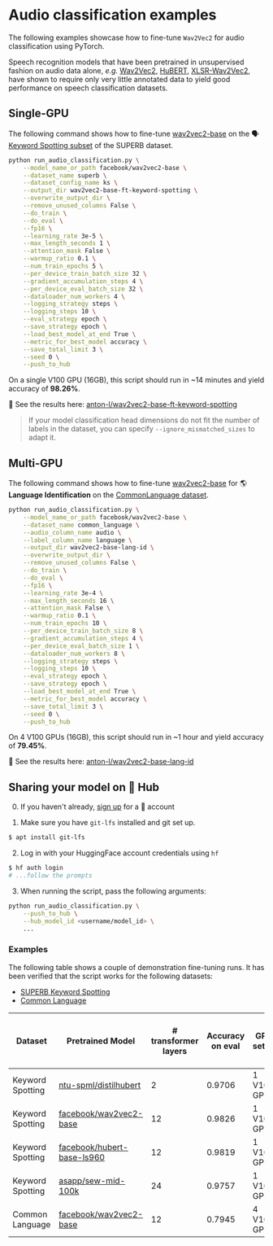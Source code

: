 <!---
Copyright 2021 The HuggingFace Team. All rights reserved.

Licensed under the Apache License, Version 2.0 (the "License");
you may not use this file except in compliance with the License.
You may obtain a copy of the License at

    http://www.apache.org/licenses/LICENSE-2.0

Unless required by applicable law or agreed to in writing, software
distributed under the License is distributed on an "AS IS" BASIS,
WITHOUT WARRANTIES OR CONDITIONS OF ANY KIND, either express or implied.
See the License for the specific language governing permissions and
limitations under the License.
-->

# Audio classification examples

The following examples showcase how to fine-tune `Wav2Vec2` for audio classification using PyTorch.

Speech recognition models that have been pretrained in unsupervised fashion on audio data alone,
*e.g.* [Wav2Vec2](https://huggingface.co/transformers/main/model_doc/wav2vec2.html),
[HuBERT](https://huggingface.co/transformers/main/model_doc/hubert.html),
[XLSR-Wav2Vec2](https://huggingface.co/transformers/main/model_doc/xlsr_wav2vec2.html), have shown to require only
very little annotated data to yield good performance on speech classification datasets.

## Single-GPU

The following command shows how to fine-tune [wav2vec2-base](https://huggingface.co/facebook/wav2vec2-base) on the 🗣️ [Keyword Spotting subset](https://huggingface.co/datasets/superb#ks) of the SUPERB dataset.

```bash
python run_audio_classification.py \
    --model_name_or_path facebook/wav2vec2-base \
    --dataset_name superb \
    --dataset_config_name ks \
    --output_dir wav2vec2-base-ft-keyword-spotting \
    --overwrite_output_dir \
    --remove_unused_columns False \
    --do_train \
    --do_eval \
    --fp16 \
    --learning_rate 3e-5 \
    --max_length_seconds 1 \
    --attention_mask False \
    --warmup_ratio 0.1 \
    --num_train_epochs 5 \
    --per_device_train_batch_size 32 \
    --gradient_accumulation_steps 4 \
    --per_device_eval_batch_size 32 \
    --dataloader_num_workers 4 \
    --logging_strategy steps \
    --logging_steps 10 \
    --eval_strategy epoch \
    --save_strategy epoch \
    --load_best_model_at_end True \
    --metric_for_best_model accuracy \
    --save_total_limit 3 \
    --seed 0 \
    --push_to_hub
```

On a single V100 GPU (16GB), this script should run in ~14 minutes and yield accuracy of **98.26%**.

👀 See the results here: [anton-l/wav2vec2-base-ft-keyword-spotting](https://huggingface.co/anton-l/wav2vec2-base-ft-keyword-spotting)

> If your model classification head dimensions do not fit the number of labels in the dataset, you can specify `--ignore_mismatched_sizes` to adapt it.

## Multi-GPU

The following command shows how to fine-tune [wav2vec2-base](https://huggingface.co/facebook/wav2vec2-base) for 🌎 **Language Identification** on the [CommonLanguage dataset](https://huggingface.co/datasets/anton-l/common_language).

```bash
python run_audio_classification.py \
    --model_name_or_path facebook/wav2vec2-base \
    --dataset_name common_language \
    --audio_column_name audio \
    --label_column_name language \
    --output_dir wav2vec2-base-lang-id \
    --overwrite_output_dir \
    --remove_unused_columns False \
    --do_train \
    --do_eval \
    --fp16 \
    --learning_rate 3e-4 \
    --max_length_seconds 16 \
    --attention_mask False \
    --warmup_ratio 0.1 \
    --num_train_epochs 10 \
    --per_device_train_batch_size 8 \
    --gradient_accumulation_steps 4 \
    --per_device_eval_batch_size 1 \
    --dataloader_num_workers 8 \
    --logging_strategy steps \
    --logging_steps 10 \
    --eval_strategy epoch \
    --save_strategy epoch \
    --load_best_model_at_end True \
    --metric_for_best_model accuracy \
    --save_total_limit 3 \
    --seed 0 \
    --push_to_hub
```

On 4 V100 GPUs (16GB), this script should run in ~1 hour and yield accuracy of **79.45%**.

👀 See the results here: [anton-l/wav2vec2-base-lang-id](https://huggingface.co/anton-l/wav2vec2-base-lang-id)

## Sharing your model on 🤗 Hub

0. If you haven't already, [sign up](https://huggingface.co/join) for a 🤗 account

1. Make sure you have `git-lfs` installed and git set up.

```bash
$ apt install git-lfs
```

2. Log in with your HuggingFace account credentials using `hf`

```bash
$ hf auth login
# ...follow the prompts
```

3. When running the script, pass the following arguments:

```bash
python run_audio_classification.py \
    --push_to_hub \
    --hub_model_id <username/model_id> \
    ...
```

### Examples

The following table shows a couple of demonstration fine-tuning runs.
It has been verified that the script works for the following datasets:

- [SUPERB Keyword Spotting](https://huggingface.co/datasets/superb#ks)
- [Common Language](https://huggingface.co/datasets/common_language)

| Dataset | Pretrained Model | # transformer layers | Accuracy on eval | GPU setup | Training time | Fine-tuned Model & Logs |
|---------|------------------|----------------------|------------------|-----------|---------------|--------------------------|
| Keyword Spotting | [ntu-spml/distilhubert](https://huggingface.co/ntu-spml/distilhubert) | 2 | 0.9706 | 1 V100 GPU | 11min  | [here](https://huggingface.co/anton-l/distilhubert-ft-keyword-spotting) |
| Keyword Spotting | [facebook/wav2vec2-base](https://huggingface.co/facebook/wav2vec2-base) | 12 | 0.9826 | 1 V100 GPU | 14min  | [here](https://huggingface.co/anton-l/wav2vec2-base-ft-keyword-spotting) |
| Keyword Spotting | [facebook/hubert-base-ls960](https://huggingface.co/facebook/hubert-base-ls960) | 12 | 0.9819 | 1 V100 GPU | 14min  | [here](https://huggingface.co/anton-l/hubert-base-ft-keyword-spotting) |
| Keyword Spotting | [asapp/sew-mid-100k](https://huggingface.co/asapp/sew-mid-100k) | 24 | 0.9757 | 1 V100 GPU | 15min  | [here](https://huggingface.co/anton-l/sew-mid-100k-ft-keyword-spotting) |
| Common Language | [facebook/wav2vec2-base](https://huggingface.co/facebook/wav2vec2-base) | 12 | 0.7945 | 4 V100 GPUs | 1h10m  | [here](https://huggingface.co/anton-l/wav2vec2-base-lang-id) |

